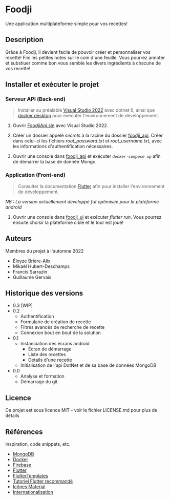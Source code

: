 # Foodji

Une application multiplateforme simple pour vos recettes!

## Description

Grâce à Foodji, il devient facile de pouvoir créer et personnaliser vos recette!
Fini les petites notes sur le coin d'une feuille. Vous pourrez annoter et substiuer comme bon vous semble les divers ingrédients à chacune de vos recette!

## Installer et exécuter le projet

### Serveur API (Back-end)
> Installer au préalable [Visual Studio 2022](https://visualstudio.microsoft.com/fr/vs/) avec dotnet 6, ainsi que [docker desktop](https://www.docker.com/) pour exécuter l'environnement de développement.

1. Ouvrir [FoodjiApi.sln](./foodji_api/FoodjiApi.sln) avec Visual Studio 2022.

2. Créer un dossier appelé *secrets* à la racine du dossier [foodji_api](./foodji_api/). Créer dans celui-ci les fichiers *root_password.txt* et *root_username.txt*, avec les informations d'authentification nécessaires.

3. Ouvrir une console dans [foodji_api](./foodji_api/) et exécuter *`docker-compose up`* afin de démarrer la base de donnée Mongo.

### Application (Front-end)
> Consulter la documentation [Flutter](https://docs.flutter.dev) afin pour installer l'environnement de développement.

*NB : La version actuellement développé fut optimisée pour la plateforme android*

1. Ouvrir une console dans [foodji_ui](./foodji_ui/) et exécuter *flutter run*. Vous pourrez ensuite choisir la plateforme cible et le tour est joué!


## Auteurs

Membres du projet à l'automne 2022

* Éloyze Brière-Alix
* Mikaël Hubert-Deschamps
* Francis Sarrazin
* Guillaume Gervais

## Historique des versions
* 0.3 [WIP]
* 0.2
    * Authentification
    * Formulaire de création de recette
    * Filtres avancés de recherche de recette
    * Connexion bout en bout de la solution
* 0.1
    * Instanciation des écrans android
        * Écran de démarrage
        * Liste des recettes
        * Details d'une recette
    * Initialisation de l'api DotNet et de sa base de données MongoDB
* 0.0
    * Analyse et formation
    * Démarrage du git

## Licence
Ce projet est sous licence MIT - voir le fichier LICENSE.md pour plus de détails

## Références

Inspiration, code snippets, etc.
* [MongoDB](https://www.mongodb.com/)
* [Docker](https://www.docker.com/)
* [Firebase](https://firebase.google.com/)
* [Flutter](https://docs.flutter.dev)
* [FlutterTemplates](https://www.fluttertemplates.dev/)
* [Tutoriel Flutter recommandé](https://youtu.be/x4DydJKVvQk)
* [Icônes Material](https://fonts.google.com/icons?selected=Material+Icons)
* [Internationalisation](https://phrase.com/blog/posts/flutter-localization/)
